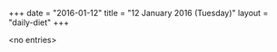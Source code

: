 +++
date = "2016-01-12"
title = "12 January 2016 (Tuesday)"
layout = "daily-diet"
+++

\<no entries\>